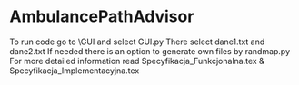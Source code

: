 # AmbulancePathAdvisor
To run code go to \GUI and select GUI.py 
There select dane1.txt and dane2.txt
If needed there is an option to generate own files by randmap.py
For more detailed information read Specyfikacja_Funkcjonalna.tex & Specyfikacja_Implementacyjna.tex
